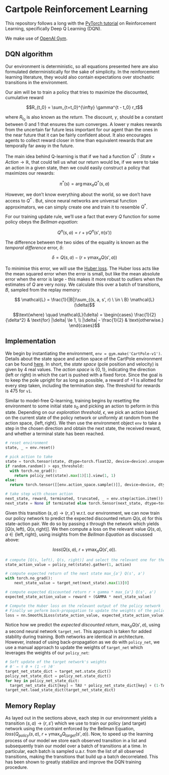 # Cartpole Reinforcement Learning

This repository follows a long with the [PyTorch tutorial](https://pytorch.org/tutorials/intermediate/reinforcement_q_learning.html) on Reinforcement Learning, specifically Deep Q Learning (DQN).

We make use of [OpenAI Gym](https://gymnasium.farama.org/).

## DQN algorithm

Our environment is deterministic, so all equations presented here are also formulated deterministically for the sake of simplicity. In the reinforcement learning literature, they would also contain expectations over stochastic transitions in the environment.

Our aim will be to train a policy that tries to maximize the discounted, cumulative reward 

$$R_{t_0} = \sum_{t=t_0}^{\infty} \gamma^{t - t_0} r_t$$

where $R_{t_0}$ is also known as the *return*. The discount, $\gamma$, should be a constant between $0$ and $1$ that ensures the sum converges. A lower $\gamma$ makes rewards from the uncertain far future less important for our agent than the ones in the near future that it can be fairly confident about. It also encourages agents to collect reward closer in time than equivalent rewards that are temporally far away in the future.

The main idea behind Q-learning is that if we had a function $Q^*: State \times Action \rightarrow \mathbb{R}$, that could tell us what our return would be, if we were to take an action in a given state, then we could easily construct a policy that maximizes our rewards: 

$$\pi^*(s) = \arg\max_a Q^{\ast}(s, a)$$

However, we don’t know everything about the world, so we don’t have access to $Q^{\ast}$ . But, since neural networks are universal function approximators, we can simply create one and train it to resemble $Q^{\ast}$.

For our training update rule, we’ll use a fact that every $Q$ function for some policy obeys the *Bellman equation*:

$$Q^{\pi}(s, a) = r + \gamma Q^{\pi}(s', \pi(s'))$$

The difference between the two sides of the equality is known as the *temporal difference* error, $\delta$:

$$\delta = Q(s, a) - (r + \gamma \max_a Q(s', a))$$

To minimise this error, we will use the [Huber loss](https://en.wikipedia.org/wiki/Huber_loss). The Huber loss acts like the mean squared error when the error is small, but like the mean absolute error when the error is large - this makes it more robust to outliers when the estimates of $Q$ are very noisy. We calculate this over a batch of transitions, $B$, sampled from the replay memory:

$$
\mathcal{L} = \frac{1}{|B|}\sum_{(s, a, s', r) \ \in \ B} \mathcal{L}(\delta)$$

$$\text{where} \quad \mathcal{L}(\delta) = 
\begin{cases} 
  \frac{1}{2}{\delta^2} & \text{for} |\delta| \le 1, \\ 
  |\delta| - \frac{1}{2} & \text{otherwise.} 
\end{cases}
​$$


## Implementation

We begin by instantiating the environment, `env = gym.make('CartPole-v1')`. Details about the state space and action space of the CartPole environment can be found [here](https://gymnasium.farama.org/environments/classic_control/cart_pole/). In short, the *state space* (pole position and velocity) is given by 4 real values. The *action space* is $\{0, 1\}$, indicating the direction (left or right) in which the cart is pushed with a fixed force. Since the goal is to keep the pole upright for as long as possible, a reward of $+1$ is allotted for every step taken, including the termination step. The threshold for rewards is $475$ for `v1`.

Similar to model-free Q-learning, training begins by resetting the environment to some initial state $s_0$ and picking an action to peform in this state. Depending on our *exploration threshold*, $\epsilon$, we pick an action based on the current state of the policy network or uniformly at random from the action space, $\{\text{left}, \text{right}\}$. We then use the environment object `env` to take a step in the chosen direction and obtain the next state, the received reward, and whether a terminal state has been reached.

```python
# reset environment
state, _ = env.reset()

# pick action to take
state = torch.tensor(state, dtype=torch.float32, device=device).unsqueeze(0)
if random.random() > eps_threshold:
  with torch.no_grad():
    return policy_net(state).max(1)[1].view(1, 1)
else:
  return torch.tensor([[env.action_space.sample()]], device=device, dtype=torch.long)

# take step with chosen action
next_state, reward, terminated, truncated, _ = env.step(action.item())
next_state = None if terminated else torch.tensor(next_state, dtype=torch.float32, device=device).unsqueeze(0)
```

Given this transition $(s, a) \to (r, s')$ w.r.t. our environment, we can now train our policy network to predict the expected discounted return $Q(s, a)$ for this state-action pair. We do so by passing $s$ through the network which yields $[Q(s, \text{left})$, $Q(s, \text{right})]$. We then compute a loss on the relevant value $Q(s, a)$, $a \in \{\text{left}, \text{right}\}$, using insights from the *Bellman Equation* as discussed above:

$$loss(Q(s, a), \ r + \gamma \max_a Q(s', a)).$$

```python
# compute [Q(s, left), Q(s, right)] and select the relevant one for the performed action
state_action_value = policy_net(state).gather(1, action)

# compute expected return of the next state max_{a'} Q(s', a')
with torch.no_grad():
    next_state_value = target_net(next_state).max(1)[0]

# compute expected discounted return r + gamma * max_{a'} Q(s', a')
expected_state_action_value = reward + (GAMMA * next_state_value)

# Compute the Huber loss on the relevant output of the policy network
# Finally we peform back-propagation to update the weights of the policy_net (omitted here)
loss = nn.SmoothL1Loss(state_action_value, expected_state_action_value)

```

Notice how we predict the *expected discounted return*, $\max_a Q(s', a)$, using a second neural network `target_net`. This approach is taken for added stability during training. Both networks are identical in architecture. However, instead of using back-propagation as we do with `policy_net`, we use a manual approach to update the weights of `target_net` which leverages the weights of our `policy_net`:

```python
# Soft update of the target network's weights
# θ′ ← τ θ + (1 −τ )θ′
target_net_state_dict = target_net.state_dict()
policy_net_state_dict = policy_net.state_dict()
for key in policy_net_state_dict:
  target_net_state_dict[key] = TAU * policy_net_state_dict[key] + (1-TAU) * target_net_state_dict[key]
target_net.load_state_dict(target_net_state_dict)
```

## Memory Replay

As layed out in the sections above, each step in our environment yields a transition $(s, a) \to (r, s')$ which we use to train our policy (and target) network using the contraint enforced by the Bellman Equation, $loss(Q_{policy}(s, a), \ r + \gamma \max_a Q_{target}(s', a))$. Now, to speed up the learning process of our model we store each observed transition in a list and subsequently train our model over a batch of transitions at a time. In particular, each batch is sampled u.a.r. from the list of all observed transitions, making the transitions that build up a batch decorrelated. This has been shown to greatly stabilize and improve the DQN training procedure.